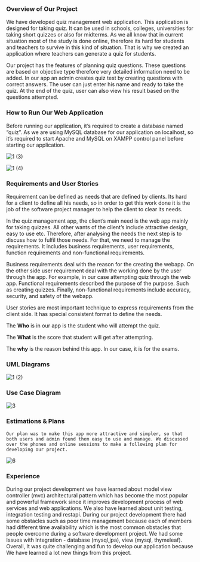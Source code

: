 <h3>Overview of Our Project</h3>

We have developed quiz management web application. This application is designed for taking quiz. It can be used in schools, colleges, universities for taking short quizzes or also for midterms. As we all know that in current situation most of the study is done online, therefore its hard for students and teachers to survive in this kind of situation. That is why we created an application where teachers can generate a quiz for students. 

Our project has the features of planning quiz questions. These questions are based on objective type therefore very detailed information need to be added. In our app an admin creates quiz test by creating questions with correct answers. The user can just enter his name and ready to take the quiz. At the end of the quiz, user can also view his result based on the questions attempted.


<h3>How to Run Our Web Application</h3>

Before running our application, it’s required to create a database named “quiz”. As we are using MySQL database for our application on localhost, so it’s required to start Apache and MySQL on XAMPP control panel before starting our application.

![1 (3)](https://user-images.githubusercontent.com/68749280/114256261-fa500d00-996c-11eb-9108-0b1cccd25e64.jpeg)

![1 (4)](https://user-images.githubusercontent.com/68749280/114256262-fae8a380-996c-11eb-9a8c-523146acd030.jpeg)


<h3>Requirements and User Stories</h3>

Requirement can be defined as needs that are defined by clients. Its hard for a client to define all his needs, so in order to get this work done it is the job of the software project manager to help the client to clear its needs.

In the quiz management app, the client’s main need is the web app mainly for taking quizzes. All other wants of the client’s include attractive design, easy to use etc. Therefore, after analysing the needs the next step is to discuss how to fulfil those needs. For that, we need to manage the requirements. It includes business requirements, user requirements, function requirements and non-functional requirements.

Business requirements deal with the reason for the creating the webapp. On the other side user requirement deal with the working done by the user through the app. For example, in our case attempting quiz through the web app. Functional requirements described the purpose of the purpose. Such as creating quizzes. Finally, non-functional requirements include accuracy, security, and safety of the webapp.

User stories are most important technique to express requirements from the client side. It has special consistent format to define the needs.

The <b>Who</b> is in our app is the student who will attempt the quiz.

The <b>What</b> is the score that student will get after attempting.

The <b>why</b> is the reason behind this app. In our case, it is for the exams. 


<h3>UML Diagrams</h3>

![1 (2)](https://user-images.githubusercontent.com/68749280/114256260-fa500d00-996c-11eb-910c-31fb9bb6f5f2.jpeg)

<h3>Use Case Diagram</h3>

![3](https://user-images.githubusercontent.com/68791474/114256880-3e451100-9971-11eb-9bc1-595898a85b28.png)


<h3>Estimations & Plans</h3>

	Our plan was to make this app more attractive and simpler, so that both users and admin found them easy to use and manage. We discussed over the phones and online sessions to make a following plan for developing our project.
  
![6](https://user-images.githubusercontent.com/68791474/114256879-3e451100-9971-11eb-9982-75eae15ed236.png)

<h3>Experience</h3>	

During our project development we have learned about model view controller (mvc) architectural pattern which has become the most popular and powerful framework since it improves development process of web services and web applications.
We also have learned about unit testing, integration testing and restapi.
During our project development there had some obstacles such as poor time management because each of members had different time availability which is the most common obstacles that people overcome during a software development project. 
We had some Issues with Integration - database (mysql,jpa), view (mysql, thymeleaf).
Overall, It was quite challenging and fun to develop our application because We have learned a lot new things from this project. 





